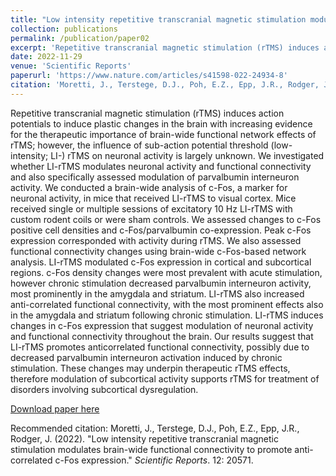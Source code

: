 ```yaml
---
title: "Low intensity repetitive transcranial magnetic stimulation modulates brain-wide functional connectivity to promote anti-correlated c-Fos expression."
collection: publications
permalink: /publication/paper02
excerpt: 'Repetitive transcranial magnetic stimulation (rTMS) induces action potentials to induce plastic changes in the brain with increasing evidence for the therapeutic importance of brain-wide functional network effects of rTMS; however, the influence of sub-action potential threshold (low-intensity; LI-) rTMS on neuronal activity is largely unknown. We investigated whether LI-rTMS modulates neuronal activity and functional connectivity and also specifically assessed modulation of parvalbumin interneuron activity. We conducted a brain-wide analysis of c-Fos, a marker for neuronal activity, in mice that received LI-rTMS to visual cortex. Mice received single or multiple sessions of excitatory 10 Hz LI-rTMS with custom rodent coils or were sham controls. We assessed changes to c-Fos positive cell densities and c-Fos/parvalbumin co-expression. Peak c-Fos expression corresponded with activity during rTMS. We also assessed functional connectivity changes using brain-wide c-Fos-based network analysis. LI-rTMS modulated c-Fos expression in cortical and subcortical regions. c-Fos density changes were most prevalent with acute stimulation, however chronic stimulation decreased parvalbumin interneuron activity, most prominently in the amygdala and striatum. LI-rTMS also increased anti-correlated functional connectivity, with the most prominent effects also in the amygdala and striatum following chronic stimulation. LI-rTMS induces changes in c-Fos expression that suggest modulation of neuronal activity and functional connectivity throughout the brain. Our results suggest that LI-rTMS promotes anticorrelated functional connectivity, possibly due to decreased parvalbumin interneuron activation induced by chronic stimulation. These changes may underpin therapeutic rTMS effects, therefore modulation of subcortical activity supports rTMS for treatment of disorders involving subcortical dysregulation.'
date: 2022-11-29
venue: 'Scientific Reports'
paperurl: 'https://www.nature.com/articles/s41598-022-24934-8'
citation: 'Moretti, J., Terstege, D.J., Poh, E.Z., Epp, J.R., Rodger, J. (2022). &quot;Low intensity repetitive transcranial magnetic stimulation modulates brain-wide functional connectivity to promote anti-correlated c-Fos expression.&quot; <i>Journal 1</i>. 12: 20571.'
---
```

Repetitive transcranial magnetic stimulation (rTMS) induces action potentials to induce plastic changes in the brain with increasing evidence for the therapeutic importance of brain-wide functional network effects of rTMS; however, the influence of sub-action potential threshold (low-intensity; LI-) rTMS on neuronal activity is largely unknown. We investigated whether LI-rTMS modulates neuronal activity and functional connectivity and also specifically assessed modulation of parvalbumin interneuron activity. We conducted a brain-wide analysis of c-Fos, a marker for neuronal activity, in mice that received LI-rTMS to visual cortex. Mice received single or multiple sessions of excitatory 10 Hz LI-rTMS with custom rodent coils or were sham controls. We assessed changes to c-Fos positive cell densities and c-Fos/parvalbumin co-expression. Peak c-Fos expression corresponded with activity during rTMS. We also assessed functional connectivity changes using brain-wide c-Fos-based network analysis. LI-rTMS modulated c-Fos expression in cortical and subcortical regions. c-Fos density changes were most prevalent with acute stimulation, however chronic stimulation decreased parvalbumin interneuron activity, most prominently in the amygdala and striatum. LI-rTMS also increased anti-correlated functional connectivity, with the most prominent effects also in the amygdala and striatum following chronic stimulation. LI-rTMS induces changes in c-Fos expression that suggest modulation of neuronal activity and functional connectivity throughout the brain. Our results suggest that LI-rTMS promotes anticorrelated functional connectivity, possibly due to decreased parvalbumin interneuron activation induced by chronic stimulation. These changes may underpin therapeutic rTMS effects, therefore modulation of subcortical activity supports rTMS for treatment of disorders involving subcortical dysregulation.

[Download paper here](http://academicpages.github.io/files/paper02.pdf)

Recommended citation: Moretti, J., Terstege, D.J., Poh, E.Z., Epp, J.R., Rodger, J. (2022). "Low intensity repetitive transcranial magnetic stimulation modulates brain-wide functional connectivity to promote anti-correlated c-Fos expression." <i>Scientific Reports</i>. 12: 20571.
